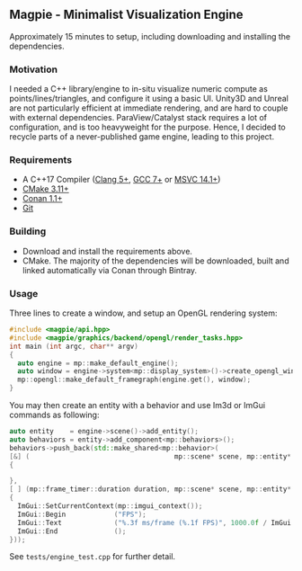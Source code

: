 ## Magpie - Minimalist Visualization Engine ##
Approximately 15 minutes to setup, including downloading and installing the dependencies.

### Motivation ###
I needed a C++ library/engine to in-situ visualize numeric compute as points/lines/triangles, and configure it using a basic UI. 
Unity3D and Unreal are not particularly efficient at immediate rendering, and are hard to couple with external dependencies. 
ParaView/Catalyst stack requires a lot of configuration, and is too heavyweight for the purpose. 
Hence, I decided to recycle parts of a never-published game engine, leading to this project.

### Requirements ###
- A C++17 Compiler ([Clang 5+](https://clang.llvm.org/get_started.html), [GCC 7+](https://gcc.gnu.org) or [MSVC 14.1+](https://www.visualstudio.com/vs))
- [CMake 3.11+](https://cmake.org/download)
- [Conan 1.1+](https://conan.io)
- [Git](https://git-scm.com/downloads)

### Building ###
- Download and install the requirements above.
- CMake. The majority of the dependencies will be downloaded, built and linked automatically via Conan through Bintray.

### Usage ###
Three lines to create a window, and setup an OpenGL rendering system: 
```cpp
#include <magpie/api.hpp>
#include <magpie/graphics/backend/opengl/render_tasks.hpp>
int main (int argc, char** argv)
{
  auto engine = mp::make_default_engine();
  auto window = engine->system<mp::display_system>()->create_opengl_window("Example", di::opengl_context_settings{di::opengl_profile::core, 4, 5});
  mp::opengl::make_default_framegraph(engine.get(), window);
}
```
You may then create an entity with a behavior and use Im3d or ImGui commands as following:
```cpp
auto entity    = engine->scene()->add_entity();
auto behaviors = entity->add_component<mp::behaviors>();
behaviors->push_back(std::make_shared<mp::behavior>(
[&] (                                    mp::scene* scene, mp::entity* entity)
{

},
[ ] (mp::frame_timer::duration duration, mp::scene* scene, mp::entity* entity)
{
  ImGui::SetCurrentContext(mp::imgui_context());
  ImGui::Begin            ("FPS");
  ImGui::Text             ("%.3f ms/frame (%.1f FPS)", 1000.0f / ImGui::GetIO().Framerate, ImGui::GetIO().Framerate);
  ImGui::End              ();
}));
```
See `tests/engine_test.cpp` for further detail.